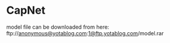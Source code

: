 # CapNet
model file can be downloaded from here:
ftp://anonymous@yotablog.com:1@ftp.yotablog.com/model.rar
